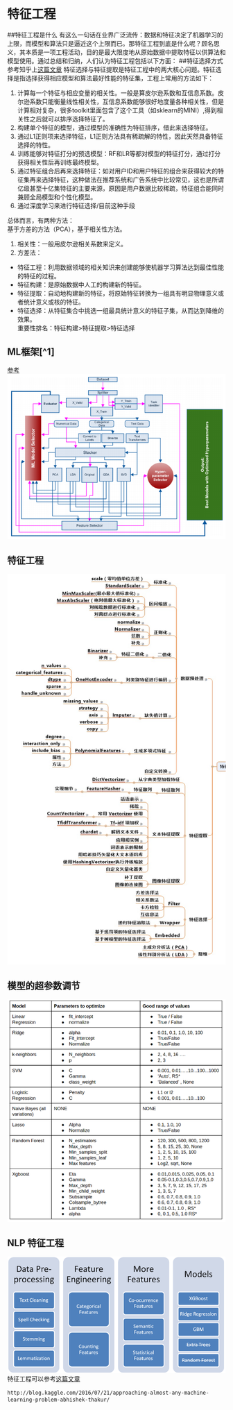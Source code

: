 # 特征工程
##特征工程是什么
有这么一句话在业界广泛流传：数据和特征决定了机器学习的上限，而模型和算法只是逼近这个上限而已。那特征工程到底是什么呢？顾名思义，其本质是一项工程活动，目的是最大限度地从原始数据中提取特征以供算法和模型使用。通过总结和归纳，人们认为特征工程包括以下方面：
##特征选择方式
参考知乎上[这篇文章](https://www.zhihu.com/question/28641663)
特征选择与特征提取是特征工程中的两大核心问题。特征选择是指选择获得相应模型和算法最好性能的特征集，工程上常用的方法如下：  
1. 计算每一个特征与相应变量的相关性。一般是算皮尔逊系数和互信息系数。皮尔逊系数只能衡量线性相关性，互信息系数能够很好地度量各种相关性，但是计算相对复杂，很多toolkit里面包含了这个工具（如sklearn的MINI）,得到相关性之后就可以排序选择特征了。  
2. 构建单个特征的模型，通过模型的准确性为特征排序，借此来选择特征。  
3. 通过L1正则项来选择特征，L1正则方法具有稀疏解的特性，因此天然具备特征选择的特性。   
4. 训练能够对特征打分的预选模型：RF和LR等都对模型的特征打分，通过打分获得相关性后再训练最终模型。  
5. 通过特征组合后再来选择特征：如对用户ID和用户特征的组合来获得较大的特征集再来选择特征，这种做法在推荐系统和广告系统中比较常见，这也是所谓亿级甚至十亿集特征的主要来源，原因是用户数据比较稀疏，特征组合能同时兼顾全局模型和个性化模型。  
6. 通过深度学习来进行特征选择/目前这种手段

总体而言，有两种方法：  
基于方差的方法（PCA），基于相关性方法。  
1. 相关性：一般用皮尔逊相关系数来定义。
2. 方差法：   

* 特征工程：利用数据领域的相关知识来创建能够使机器学习算法达到最佳性能的特征的过程。
* 特征构建：是原始数据中人工的构建新的特征。
* 特征提取：自动地构建新的特征，将原始特征转换为一组具有明显物理意义或者统计意义或核的特征。  
* 特征选择：从特征集合中挑选一组最具统计意义的特征子集，从而达到降维的效果。  
  重要性排名：特征构建&gt;特征提取&gt;特征选择

## ML框架[^1]

[参考](http://blog.kaggle.com/2016/07/21/approaching-almost-any-machine-learning-problem-abhishek-thakur/)  
![](/assets/ML_Framework.png)

## 特征工程


![](/assets/FeatureProject.png)

## 模型的超参数调节

![](/assets/ML_hyperparameter_selection.png)

## NLP 特征工程

![](/assets/NLP_Feature_Project.png)
特征工程可以参考[这篇文章](机器学习算法工程师速查表大全)

```
http://blog.kaggle.com/2016/07/21/approaching-almost-any-machine-learning-problem-abhishek-thakur/
```




